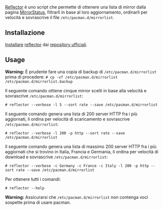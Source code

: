 [Reflector](http://xyne.archlinux.ca/projects/reflector/) è uno script che permette di ottenere una lista di mirror dalla pagina [MirrorStatus](https://www.archlinux.org/mirrors/status/), filtrarli in base al loro aggiornamento, ordinarli per velocità e sovrascrive il file `/etc/pacman.d/mirrorlist`.

## Installazione

[Installare](/index.php/Pacman_(Italiano) "Pacman (Italiano)") [reflector](https://www.archlinux.org/packages/?name=reflector) dai [repository ufficiali](/index.php/Official_repositories "Official repositories").

## Usage

**Warning:** È prudente fare una copia di backup di `/etc/pacman.d/mirrorlist` prima di procedere: `# cp -vf /etc/pacman.d/mirrorlist /etc/pacman.d/mirrorlist.backup`

Il seguente comando ottiene cinque mirror scelti in base alla velocità e sovrascrive `/etc/pacman.d/mirrorlist`:

```
# reflector --verbose -l 5 --sort rate --save /etc/pacman.d/mirrorlist

```

Il seguente comando genera una lista di 200 server HTTP fra i più aggiornati, li ordina per velocità di scaricamento e sovrascrive `/etc/pacman.d/mirrorlist`:

```
# reflector --verbose -l 200 -p http --sort rate --save /etc/pacman.d/mirrorlist

```

Il seguente comando genera una lista di massimo 200 server HTTP fra i più aggiornati che si trovino in Italia, Francia e Germania, li ordina per velocità di download e sovrascrive `/etc/pacman.d/mirrorlist`:

```
# reflector --verbose -c Germany -c France -c Italy -l 200 -p http --sort rate --save /etc/pacman.d/mirrorlist

```

Per ottenere tutti i comandi:

```
# reflector --help

```

**Warning:** Assicurarsi che `/etc/pacman.d/mirrorlist` non contenga voci sospette prima di usare pacman.